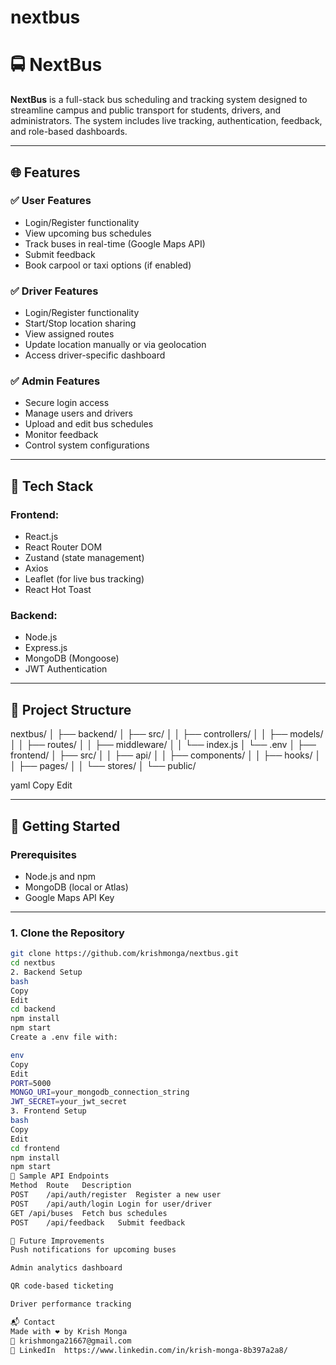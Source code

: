 # nextbus
# 🚍 NextBus

**NextBus** is a full-stack bus scheduling and tracking system designed to streamline campus and public transport for students, drivers, and administrators. The system includes live tracking, authentication, feedback, and role-based dashboards.

---

## 🌐 Features

### ✅ User Features
- Login/Register functionality
- View upcoming bus schedules
- Track buses in real-time (Google Maps API)
- Submit feedback
- Book carpool or taxi options (if enabled)

### ✅ Driver Features
- Login/Register functionality
- Start/Stop location sharing
- View assigned routes
- Update location manually or via geolocation
- Access driver-specific dashboard

### ✅ Admin Features
- Secure login access
- Manage users and drivers
- Upload and edit bus schedules
- Monitor feedback
- Control system configurations

---

## 🧭 Tech Stack

### Frontend:
- React.js
- React Router DOM
- Zustand (state management)
- Axios
- Leaflet (for live bus tracking)
- React Hot Toast

### Backend:
- Node.js
- Express.js
- MongoDB (Mongoose)
- JWT Authentication

---

## 📁 Project Structure

nextbus/
│
├── backend/
│ ├── src/
│ │ ├── controllers/
│ │ ├── models/
│ │ ├── routes/
│ │ ├── middleware/
│ │ └── index.js
│ └── .env
│
├── frontend/
│ ├── src/
│ │ ├── api/
│ │ ├── components/
│ │ ├── hooks/
│ │ ├── pages/
│ │ └── stores/
│ └── public/

yaml
Copy
Edit

---

## 🚀 Getting Started

### Prerequisites

- Node.js and npm
- MongoDB (local or Atlas)
- Google Maps API Key

---

### 1. Clone the Repository

```bash
git clone https://github.com/krishmonga/nextbus.git
cd nextbus
2. Backend Setup
bash
Copy
Edit
cd backend
npm install
npm start
Create a .env file with:

env
Copy
Edit
PORT=5000
MONGO_URI=your_mongodb_connection_string
JWT_SECRET=your_jwt_secret
3. Frontend Setup
bash
Copy
Edit
cd frontend
npm install
npm start
🧪 Sample API Endpoints
Method	Route	Description
POST	/api/auth/register	Register a new user
POST	/api/auth/login	Login for user/driver
GET	/api/buses	Fetch bus schedules
POST	/api/feedback	Submit feedback

📌 Future Improvements
Push notifications for upcoming buses

Admin analytics dashboard

QR code-based ticketing

Driver performance tracking

📬 Contact
Made with ❤️ by Krish Monga
📧 krishmonga21667@gmail.com
🔗 LinkedIn  https://www.linkedin.com/in/krish-monga-8b397a2a8/
